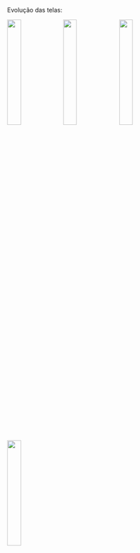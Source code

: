 Evolução das telas:

<div>
<img src="https://github.com/WillianSeidel/busca_cep/assets/126173353/e2a56eca-3d4c-41e9-871e-8a0a17686404" width="25%">

<img src="https://github.com/user-attachments/assets/1310615a-5719-4112-91de-68ef7f598192" width="25%">

<img src="https://github.com/user-attachments/assets/cd605494-a3ec-4133-88aa-ce609884274b" width="25%">

<img src="https://github.com/user-attachments/assets/bb77132e-145d-4340-be71-4d825eeb6956" width="25%">
</div>

